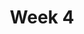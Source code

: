 ---
    title: Week 4
    weekNumber: 4
    days:
      - date: 2021-10-18
        events:
          "**LEC 11**{: .label .label-lecture } Booleans and Conditionals, Iteration":
            "[CIT 9.1-9.2](https://inferentialthinking.com/chapters/09/Randomness.html)"
          "**DIS 4**{: .label .label-disc } In-Person Discussion":
      - date: 2021-10-19
        events:
          "**DIS 4**{: .label .label-disc } Remote Discussion":
      - date: 2021-10-20
        events:
          "**LEC 12**{: .label .label-lecture } Probability":
            "[DDS 5.1](https://eldridgejm.github.io/dive_into_data_science/05-probability_and_simulation/probability_and_simulation.html)"
      - date: 2021-10-21
        events:
          "**LAB 4**{: .label .label-lab } **DataFrames, Control Flow, and Probability (due 10/21)**":
      - date: 2021-10-22
        events:
          "**LEC 13**{: .label .label-lecture } Simulations and Sampling":
            "[DDS 5.1](https://eldridgejm.github.io/dive_into_data_science/05-probability_and_simulation/probability_and_simulation.html), [6.1](https://eldridgejm.github.io/dive_into_data_science/06-populations_and_samples/1_populations_and_samples.html)"
      - date: 2021-10-23
        events:
          "**HW 4**{: .label .label-hw } **DataFrames, Control Flow, and Probability (due 10/23)**":
---